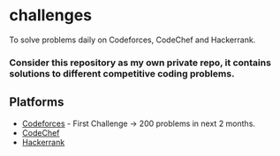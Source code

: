 # challenges


To solve problems daily on Codeforces, CodeChef and Hackerrank.

### Consider this repository as my own private repo, it contains solutions to different competitive coding problems. 

Platforms
--------

- [Codeforces](http://www.codeforces.com) - First Challenge -> 200 problems in next 2 months. 
- [CodeChef](http://www.codechef.com)
- [Hackerrank](https://www.hackerrank.com)




